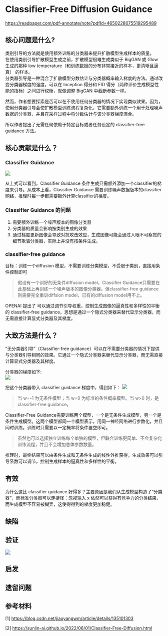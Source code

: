# Classifier-Free Diffusion Guidance

https://readpaper.com/pdf-annotate/note?pdfId=4650228075519295489

## 核心问题是什么?

类别引导的方法就是使用额外训练的分类器来提升扩散模型生成样本的质量。  
在使用类别引导扩散模型生成之前，扩散模型很难生成类似于 BigGAN 或 Glow 生成的那种 low temperature（和训练数据的分布非常接近的样本，更清晰且逼真） 的样本。  
分类器引导是一种混合了扩散模型分数估计与分类器概率输入梯度的方法。通过改变分类器梯度的强度，可以在 Inception 得分和 FID 得分（两种评价生成模型性能的指标）之间进行权衡，就像调整 BigGAN 中截断参数一样。

然而，作者想要探索是否可以在不使用任何分类器的情况下实现类似效果。因为，使用分类器引导会使扩散模型训练流程复杂化，它需要额外训练一个用于处理噪声数据的分类器，并且在采样过程中将分数估计与该分类器梯度混合。

所以作者提出了无需任何依赖于特定目标或者任务设定的 classifier-free guidance 方法。

## 核心贡献是什么？

### Classifier Guidance

![](https://caterpillarstudygroup.github.io/ImportantArticles/assets/D1-72.png)

从上式可以看到，Classifier Guidance 条件生成只需额外添加一个classifier的梯度来引导。从成本上看，Classifier Guidance 需要训练噪声数据版本的classifier网络，推理时每一步都需要额外计算classifier的梯度。

### Classifier Guidance 的问题

1. 需要额外训练一个噪声版本的图像分类器
2. 分类器的质量会影响按类别生成的效果
3. 通过梯度更新图像会导致对抗攻击效应，生成图像可能会通过人眼不可察觉的细节欺骗分类器，实际上并没有按条件生成。

### classifier-free guidance

目标：训练一个diffusion 模型，不需要训练分类模型，不受限于类别，直接用条件控制即可

> 假设有一个训好的无条件diffusion model，Classifier Guidance只需要在此基础上再训练一个噪声版本的图像分类器。但classifier-free guidance则需要完全重训diffsion model，已有的diffusion model用不上。  

OPENAI 提出了 可以通过调节引导权重，控制生成图像的逼真性和多样性的平衡的 classifier-free guidance，思想是通过一个隐式分类器来替代显示分类器，而无需直接计算显式分类器及其梯度。

## 大致方法是什么？

“无分类器引导”（Classifier-free guidance）可以在不需要分类器的情况下提供与分类器引导相同的效果。它通过一个隐式分类器来替代显示分类器，而无需直接计算显式分类器及其梯度。

分类器的梯度如下:  
![](https://caterpillarstudygroup.github.io/ImportantArticles/assets/D1-74-1.png)

把这个分类器带入 classifier guidance 梯度中，得到如下：
![](https://caterpillarstudygroup.github.io/ImportantArticles/assets/D1-74-2.png)  

> 当 w=-1 为无条件模型；当 w=0 为标准的条件概率模型。当 w>0 时，是classifier-free guidance。

Classifier-Free Guidance需要训练两个模型，一个是无条件生成模型，另一个是条件生成模型。这两个模型都同一个模型表示，用同一神经网络进行参数化，并且同时训练。训练时只需要以一定概率将条件置空即可。

> 虽然也可以选择独立训练每个单独的模型，但联合训练更简单、不会复杂化训练流程，并且不会增加总体参数数量。

推理时，最终结果可以由条件生成和无条件生成的线性外推获得，生成效果可以引导系数可以调节，控制生成样本的逼真性和多样性的平衡。

## 有效

为什么这比 classifier guidance 好得多？主要原因是我们从生成模型构造了“分类器”，而标准分类器可以走捷径：忽视输入 x 依然可以获得有竞争力的分类结果，而生成模型不容易被糊弄，这使得得到的梯度更加稳健。

## 缺陷

## 验证

![](https://caterpillarstudygroup.github.io/ImportantArticles/assets/D1-75.png)  

## 启发

## 遗留问题

## 参考材料

[1] https://blog.csdn.net/jiaoyangwm/article/details/135101303

[2] https://sunlin-ai.github.io/2022/06/01/Classifier-Free-Diffusion.html
